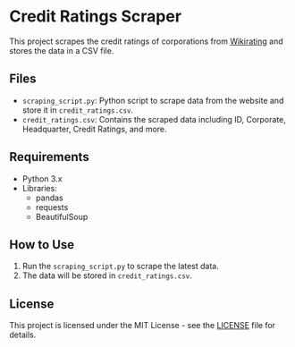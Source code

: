 # Credit Ratings Scraper

This project scrapes the credit ratings of corporations from [Wikirating](https://www.wikirating.com/list-of-corporations-by-credit-rating/) and stores the data in a CSV file.

## Files
- `scraping_script.py`: Python script to scrape data from the website and store it in `credit_ratings.csv`.
- `credit_ratings.csv`: Contains the scraped data including ID, Corporate, Headquarter, Credit Ratings, and more.

## Requirements
- Python 3.x
- Libraries:
  - pandas
  - requests
  - BeautifulSoup

## How to Use
1. Run the `scraping_script.py` to scrape the latest data.
2. The data will be stored in `credit_ratings.csv`.

## License
This project is licensed under the MIT License - see the [LICENSE](LICENSE) file for details.
